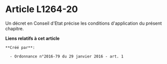 # Article L1264-20

Un décret en Conseil d'Etat précise les conditions d'application du présent chapitre.

**Liens relatifs à cet article**

	**Créé par**:

	  - Ordonnance n°2016-79 du 29 janvier 2016 - art. 1
